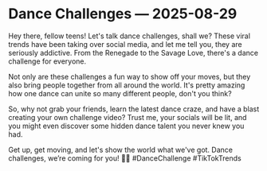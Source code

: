 # Dance Challenges — 2025-08-29

Hey there, fellow teens! Let's talk dance challenges, shall we? These viral trends have been taking over social media, and let me tell you, they are seriously addictive. From the Renegade to the Savage Love, there's a dance challenge for everyone.

Not only are these challenges a fun way to show off your moves, but they also bring people together from all around the world. It's pretty amazing how one dance can unite so many different people, don't you think?

So, why not grab your friends, learn the latest dance craze, and have a blast creating your own challenge video? Trust me, your socials will be lit, and you might even discover some hidden dance talent you never knew you had.

Get up, get moving, and let's show the world what we've got. Dance challenges, we’re coming for you! 💃🔥 #DanceChallenge #TikTokTrends